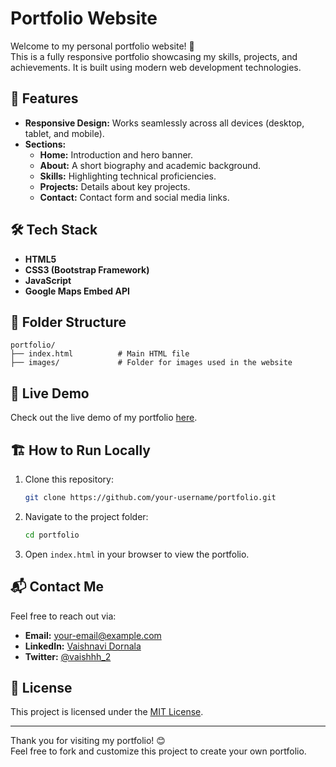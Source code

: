 # Portfolio Website

Welcome to my personal portfolio website! 🚀  
This is a fully responsive portfolio showcasing my skills, projects, and achievements. It is built using modern web development technologies.

## 🌟 Features
- **Responsive Design:** Works seamlessly across all devices (desktop, tablet, and mobile).
- **Sections:**  
  - **Home:** Introduction and hero banner.  
  - **About:** A short biography and academic background.  
  - **Skills:** Highlighting technical proficiencies.  
  - **Projects:** Details about key projects.  
  - **Contact:** Contact form and social media links.  

## 🛠️ Tech Stack
- **HTML5**
- **CSS3 (Bootstrap Framework)**
- **JavaScript**
- **Google Maps Embed API**

## 📂 Folder Structure
```plaintext
portfolio/
├── index.html          # Main HTML file
├── images/             # Folder for images used in the website
```

## 🚀 Live Demo
Check out the live demo of my portfolio [here](#).

## 🏗️ How to Run Locally
1. Clone this repository:
   ```bash
   git clone https://github.com/your-username/portfolio.git
   ```
2. Navigate to the project folder:
   ```bash
   cd portfolio
   ```
3. Open `index.html` in your browser to view the portfolio.

## 📬 Contact Me
Feel free to reach out via:
- **Email:** [your-email@example.com](mailto:your-email@example.com)
- **LinkedIn:** [Vaishnavi Dornala](https://www.linkedin.com/in/vaishnavi-dornala-570002334/)
- **Twitter:** [@vaishhh_2](https://x.com/vaishhh_2)

## 📝 License
This project is licensed under the [MIT License](LICENSE).

---

Thank you for visiting my portfolio! 😊  
Feel free to fork and customize this project to create your own portfolio.

